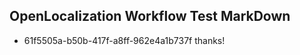 ## OpenLocalization Workflow Test MarkDown
* 61f5505a-b50b-417f-a8ff-962e4a1b737f thanks!

<!--HONumber=Feb17_HO2-->


